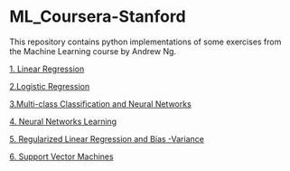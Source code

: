 # ML_Coursera-Stanford
<P>This repository contains python implementations of some exercises from the Machine Learning course by Andrew Ng.<P>
  
<A href='https://nbviewer.jupyter.org/github/JohanSamir/ML_Coursera-Stanford/blob/master/1.%20Programming%20Assignment_Linear%20Regression.ipynb'>1. Linear Regression</A><BR>
  
<A href='https://nbviewer.jupyter.org/github/JohanSamir/ML_Coursera-Stanford/blob/master/2.%20Programming%20Exercise%202_Logistic%20Regression.ipynb'>2.Logistic Regression</A><BR>  
  
<A href='https://nbviewer.jupyter.org/github/JohanSamir/ML_Coursera-Stanford/blob/master/3.%20Multi-class%20Classification%20and%20Neural%20Networks.ipynb'>3.Multi-class Classification and Neural Networks</A><BR> 

<A href='https://nbviewer.jupyter.org/github/JohanSamir/ML_Coursera-Stanford/blob/master/4.%20Neural%20Networks%20Learning.ipynb'>4. Neural Networks Learning</A><BR>
  
<A href='https://nbviewer.jupyter.org/github/JohanSamir/ML_Coursera-Stanford/blob/master/5.%20Regularized%20Linear%20Regression%20and%20Bias%20v.s.%20Variance.ipynb'>5. Regularized Linear Regression and Bias -Variance</A><BR>  
  
<A href='https://nbviewer.jupyter.org/github/JohanSamir/ML_Coursera-Stanford/blob/master/6.%20Support%20Vector%20Machines.ipynb'>6. Support Vector Machines</A><BR> 




